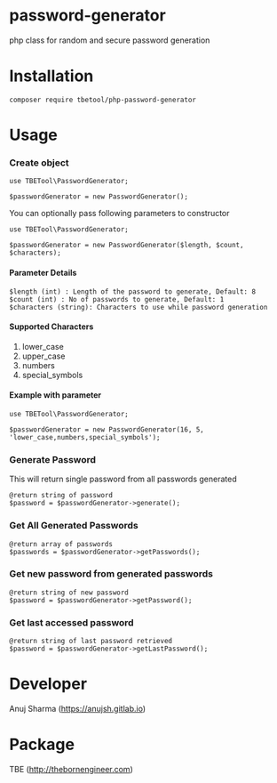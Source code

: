 # password-generator
php class for random and secure password generation

# Installation
```
composer require tbetool/php-password-generator
```
# Usage
### Create object
```
use TBETool\PasswordGenerator;

$passwordGenerator = new PasswordGenerator();
```
You can optionally pass following parameters to constructor
```
use TBETool\PasswordGenerator;

$passwordGenerator = new PasswordGenerator($length, $count, $characters);
```
#### Parameter Details
```
$length (int) : Length of the password to generate, Default: 8
$count (int) : No of passwords to generate, Default: 1
$characters (string): Characters to use while password generation
```
#### Supported Characters
1. lower_case
1. upper_case
1. numbers
1. special_symbols

#### Example with parameter
```
use TBETool\PasswordGenerator;

$passwordGenerator = new PasswordGenerator(16, 5, 'lower_case,numbers,special_symbols');
```

### Generate Password
This will return single password from all passwords generated
```
@return string of password
$password = $passwordGenerator->generate();
```

### Get All Generated Passwords
```
@return array of passwords
$passwords = $passwordGenerator->getPasswords();
```

### Get new password from generated passwords
```
@return string of new password
$password = $passwordGenerator->getPassword();
```

### Get last accessed password
```
@return string of last password retrieved
$password = $passwordGenerator->getLastPassword();
```

# Developer
Anuj Sharma (https://anujsh.gitlab.io) 

# Package
TBE (http://thebornengineer.com)
